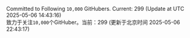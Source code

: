 Committed to Following `10,000` GitHubers. Current: <!-- FOLLOWING_COUNT -->299<!-- FOLLOWING_COUNT --> (Update at UTC <!-- LAST_UPDATED -->2025-05-06 14:43:16<!-- LAST_UPDATED -->)<br>
致力于关注`10,000`个GitHuber。当前：<!-- FOLLOWING_COUNT -->299<!-- FOLLOWING_COUNT --> (更新于北京时间 <!-- LAST_UPDATED_CST -->2025-05-06 22:43:17<!-- LAST_UPDATED_CST -->)
